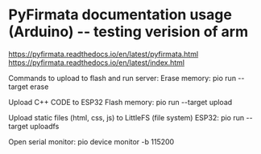 # PyFirmata documentation usage (Arduino) -- testing verision of arm

https://pyfirmata.readthedocs.io/en/latest/pyfirmata.html
https://pyfirmata.readthedocs.io/en/latest/index.html

Commands to upload to flash and run server:
Erase memory:
pio run --target erase

Upload C++ CODE to ESP32 Flash memory:
pio run --target upload

Upload static files (html, css, js) to LittleFS (file system) ESP32:
pio run --target uploadfs

Open serial monitor:
pio device monitor -b 115200
